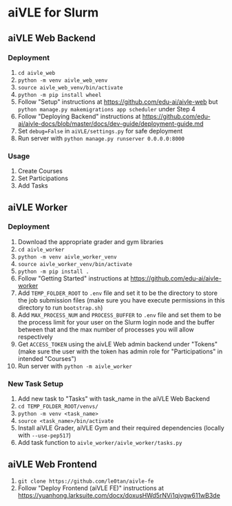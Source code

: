 # aiVLE for Slurm

## aiVLE Web Backend
### Deployment
1. `cd aivle_web`
2. `python -m venv aivle_web_venv`
3. `source aivle_web_venv/bin/activate`
4. `python -m pip install wheel`
5. Follow "Setup" instructions at https://github.com/edu-ai/aivle-web but `python manage.py makemigrations app scheduler` under Step 4
6. Follow "Deploying Backend" instructions at https://github.com/edu-ai/aivle-docs/blob/master/docs/dev-guide/deployment-guide.md
7. Set `debug=False` in `aiVLE/settings.py` for safe deployment
8. Run server with `python manage.py runserver 0.0.0.0:8000`

### Usage
1. Create Courses
2. Set Participations
3. Add Tasks


## aiVLE Worker
### Deployment
1. Download the appropriate grader and gym libraries
2. `cd aivle_worker`
3. `python -m venv aivle_worker_venv`
4. `source aivle_worker_venv/bin/activate`
5. `python -m pip install .`
6. Follow "Getting Started" instructions at https://github.com/edu-ai/aivle-worker
7. Add `TEMP_FOLDER_ROOT` to `.env` file and set it to be the directory to store the job submission files (make sure you have execute permissions in this directory to run `bootstrap.sh`)
7. Add `MAX_PROCESS_NUM` and `PROCESS_BUFFER` to `.env` file and set them to be the process limit for your user on the Slurm login node and the buffer between that and the max number of processes you will allow respectively
8. Get `ACCESS_TOKEN` using the aivLE Web admin backend under "Tokens" (make sure the user with the token has admin role for "Participations" in intended "Courses")
9. Run server with `python -m aivle_worker`

### New Task Setup
1. Add new task to "Tasks" with task_name in the aiVLE Web Backend
2. `cd TEMP_FOLDER_ROOT/venvs/`
3. `python -m venv <task_name>`
4. `source <task_name>/bin/activate`
5. Install aiVLE Grader, aiVLE Gym and their required dependencies (locally with `--use-pep517`)
6. Add task function to `aivle_worker/aivle_worker/tasks.py`


## aiVLE Web Frontend
1. `git clone https://github.com/le0tan/aivle-fe`
2. Follow "Deploy Frontend (aiVLE FE)" instructions at https://yuanhong.larksuite.com/docx/doxusHWd5rNVi1qjvgw611wB3de